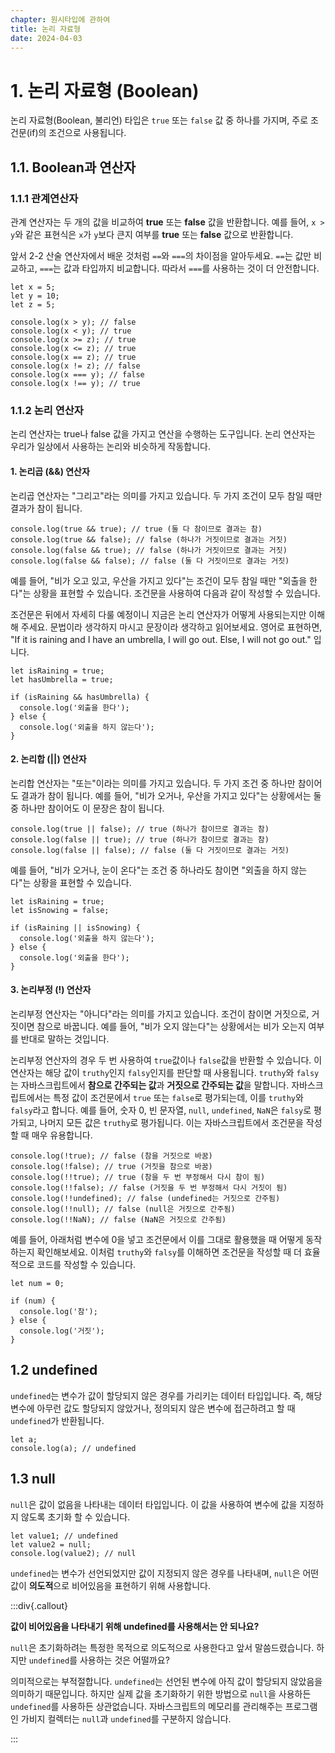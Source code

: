 ```yaml
---
chapter: 원시타입에 관하여
title: 논리 자료형
date: 2024-04-03
---
```


# 1. 논리 자료형 (Boolean)

논리 자료형(Boolean, 불리언) 타입은 `true` 또는 `false` 값 중 하나를 가지며, 주로 조건문(if)의 조건으로 사용됩니다.

## 1.1. Boolean과 연산자

### 1.1.1 관계연산자

관계 연산자는 두 개의 값을 비교하여 **true** 또는 **false** 값을 반환합니다. 예를 들어, `x > y`와 같은 표현식은 `x`가 `y`보다 큰지 여부를 **true** 또는 **false** 값으로 반환합니다.

앞서 2-2 산술 연산자에서 배운 것처럼 `==`와 `===`의 차이점을 알아두세요. `==`는 값만 비교하고, `===`는 값과 타입까지 비교합니다. 따라서 `===`를 사용하는 것이 더 안전합니다.

```javascript-exec
let x = 5;
let y = 10;
let z = 5;

console.log(x > y); // false
console.log(x < y); // true
console.log(x >= z); // true
console.log(x <= z); // true
console.log(x == z); // true
console.log(x != z); // false
console.log(x === y); // false
console.log(x !== y); // true
```

### 1.1.2 논리 연산자

논리 연산자는 true나 false 값을 가지고 연산을 수행하는 도구입니다. 논리 연산자는 우리가 일상에서 사용하는 논리와 비슷하게 작동합니다.

#### 1. 논리곱 (&&) 연산자

논리곱 연산자는 "그리고"라는 의미를 가지고 있습니다. 두 가지 조건이 모두 참일 때만 결과가 참이 됩니다.

```javascript-exec
console.log(true && true); // true (둘 다 참이므로 결과는 참)
console.log(true && false); // false (하나가 거짓이므로 결과는 거짓)
console.log(false && true); // false (하나가 거짓이므로 결과는 거짓)
console.log(false && false); // false (둘 다 거짓이므로 결과는 거짓)
```

예를 들어, "비가 오고 있고, 우산을 가지고 있다"는 조건이 모두 참일 때만 "외출을 한다"는 상황을 표현할 수 있습니다. 조건문을 사용하여 다음과 같이 작성할 수 있습니다.

조건문은 뒤에서 자세히 다룰 예정이니 지금은 논리 연산자가 어떻게 사용되는지만 이해해 주세요. 문법이라 생각하지 마시고 문장이라 생각하고 읽어보세요. 영어로 표현하면, "If it is raining and I have an umbrella, I will go out. Else, I will not go out." 입니다.

```javascript-exec
let isRaining = true;
let hasUmbrella = true;

if (isRaining && hasUmbrella) {
  console.log('외출을 한다');
} else {
  console.log('외출을 하지 않는다');
}
```

#### 2. 논리합 (||) 연산자

논리합 연산자는 "또는"이라는 의미를 가지고 있습니다. 두 가지 조건 중 하나만 참이어도 결과가 참이 됩니다. 예를 들어, "비가 오거나, 우산을 가지고 있다"는 상황에서는 둘 중 하나만 참이어도 이 문장은 참이 됩니다.

```javascript-exec
console.log(true || false); // true (하나가 참이므로 결과는 참)
console.log(false || true); // true (하나가 참이므로 결과는 참)
console.log(false || false); // false (둘 다 거짓이므로 결과는 거짓)
```

예를 들어, "비가 오거나, 눈이 온다"는 조건 중 하나라도 참이면 "외출을 하지 않는다"는 상황을 표현할 수 있습니다.

```javascript-exec
let isRaining = true;
let isSnowing = false;

if (isRaining || isSnowing) {
  console.log('외출을 하지 않는다');
} else {
  console.log('외출을 한다');
}
```

#### 3. 논리부정 (!) 연산자

논리부정 연산자는 "아니다"라는 의미를 가지고 있습니다. 조건이 참이면 거짓으로, 거짓이면 참으로 바꿉니다. 예를 들어, "비가 오지 않는다"는 상황에서는 비가 오는지 여부를 반대로 말하는 것입니다.

논리부정 연산자의 경우 두 번 사용하여 `true`값이나 `false`값을 반환할 수 있습니다. 이 연산자는 해당 값이 `truthy`인지 `falsy`인지를 판단할 때 사용됩니다. `truthy`와 `falsy`는 자바스크립트에서 **참으로 간주되는 값**과 **거짓으로 간주되는 값**을 말합니다. 자바스크립트에서는 특정 값이 조건문에서 `true` 또는 `false`로 평가되는데, 이를 `truthy`와 `falsy`라고 합니다. 예를 들어, 숫자 0, 빈 문자열, `null`, `undefined`, `NaN`은 `falsy`로 평가되고, 나머지 모든 값은 `truthy`로 평가됩니다. 이는 자바스크립트에서 조건문을 작성할 때 매우 유용합니다.

```javascript-exec
console.log(!true); // false (참을 거짓으로 바꿈)
console.log(!false); // true (거짓을 참으로 바꿈)
console.log(!!true); // true (참을 두 번 부정해서 다시 참이 됨)
console.log(!!false); // false (거짓을 두 번 부정해서 다시 거짓이 됨)
console.log(!!undefined); // false (undefined는 거짓으로 간주됨)
console.log(!!null); // false (null은 거짓으로 간주됨)
console.log(!!NaN); // false (NaN은 거짓으로 간주됨)
```

예를 들어, 아래처럼 변수에 0을 넣고 조건문에서 이를 그대로 활용했을 때 어떻게 동작하는지 확인해보세요. 이처럼 `truthy`와 `falsy`를 이해하면 조건문을 작성할 때 더 효율적으로 코드를 작성할 수 있습니다.

```javascript-exec
let num = 0;

if (num) {
  console.log('참');
} else {
  console.log('거짓');
}
```

## 1.2 undefined

`undefined`는 변수가 값이 할당되지 않은 경우를 가리키는 데이터 타입입니다. 즉, 해당 변수에 아무런 값도 할당되지 않았거나, 정의되지 않은 변수에 접근하려고 할 때 `undefined`가 반환됩니다.

```javascript-exec
let a;
console.log(a); // undefined
```

## 1.3 null

`null`은 값이 없음을 나타내는 데이터 타입입니다. 이 값을 사용하여 변수에 값을 지정하지 않도록 초기화 할 수 있습니다.

```javascript-exec
let value1; // undefined
let value2 = null;
console.log(value2); // null
```

`undefined`는 변수가 선언되었지만 값이 지정되지 않은 경우를 나타내며, `null`은 어떤 값이 **의도적**으로 비어있음을 표현하기 위해 사용합니다.

:::div{.callout}

**값이 비어있음을 나타내기 위해 undefined를 사용해서는 안 되나요?**

`null`은 초기화하려는 특정한 목적으로 의도적으로 사용한다고 앞서 말씀드렸습니다. 하지만 `undefined`를 사용하는 것은 어떨까요?

의미적으로는 부적절합니다. `undefined`는 선언된 변수에 아직 값이 할당되지 않았음을 의미하기 때문입니다. 하지만 실제 값을 초기화하기 위한 방법으로 `null`을 사용하든 `undefined`를 사용하든 상관없습니다. 자바스크립트의 메모리를 관리해주는 프로그램인 가비지 컬렉터는 `null`과 `undefined`를 구분하지 않습니다.

:::

